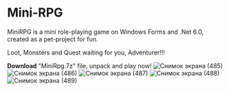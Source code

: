 # Mini-RPG
MiniRPG is a mini role-playing game on Windows Forms and .Net 6.0, created as a pet-project for fun.

Loot, Monsters and Quest waiting for you, Adventurer!!!

**Download** "MiniRpg.7z" file, unpack and play now!
![Снимок экрана (485)](https://github.com/Aleksey-Golub/Mini-RPG/assets/55555257/caf9d059-c2c2-4516-b3c9-e97721e847a0)
![Снимок экрана (486)](https://github.com/Aleksey-Golub/Mini-RPG/assets/55555257/5feb81db-f765-4b13-9100-a5ed8d9a4949)
![Снимок экрана (487)](https://github.com/Aleksey-Golub/Mini-RPG/assets/55555257/ed885d9e-1520-43ca-b649-43bd4cf1e9ca)
![Снимок экрана (488)](https://github.com/Aleksey-Golub/Mini-RPG/assets/55555257/e0047306-9dac-4dc7-8928-2a5a0c5c5864)
![Снимок экрана (489)](https://github.com/Aleksey-Golub/Mini-RPG/assets/55555257/10229179-763f-47e1-aef1-21b173b5b487)
